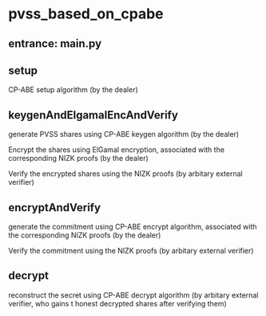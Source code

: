 # pvss_based_on_cpabe 

## entrance: main.py

## setup 

CP-ABE setup algorithm (by the dealer)

## keygenAndElgamalEncAndVerify 

generate PVSS shares using CP-ABE keygen algorithm (by the dealer)

Encrypt the shares using ElGamal encryption, associated with the corresponding NIZK proofs (by the dealer)

Verify the encrypted shares using the NIZK proofs (by arbitary external verifier)

## encryptAndVerify 

generate the commitment using CP-ABE encrypt algorithm, associated with the corresponding NIZK proofs (by the dealer)

Verify the commitment using the NIZK proofs (by arbitary external verifier)


## decrypt

reconstruct the secret using CP-ABE decrypt algorithm (by arbitary external verifier, who gains t honest decrypted shares after verifying them)